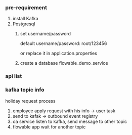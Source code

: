 ### pre-requirement
1. install Kafka
2. Postgresql
      1. set username/password
  
           default username/password: root/123456
         
           or replace it in application.properties
      
      2. create a database flowable_demo_service
 
### api list

### kafka topic info



holiday request process

1. employee apply request with his info -> user task
2. send to kafak -> outbound event registry
3. oa service listen to kafka, send message to other topic
4. flowable app wait for another topic
